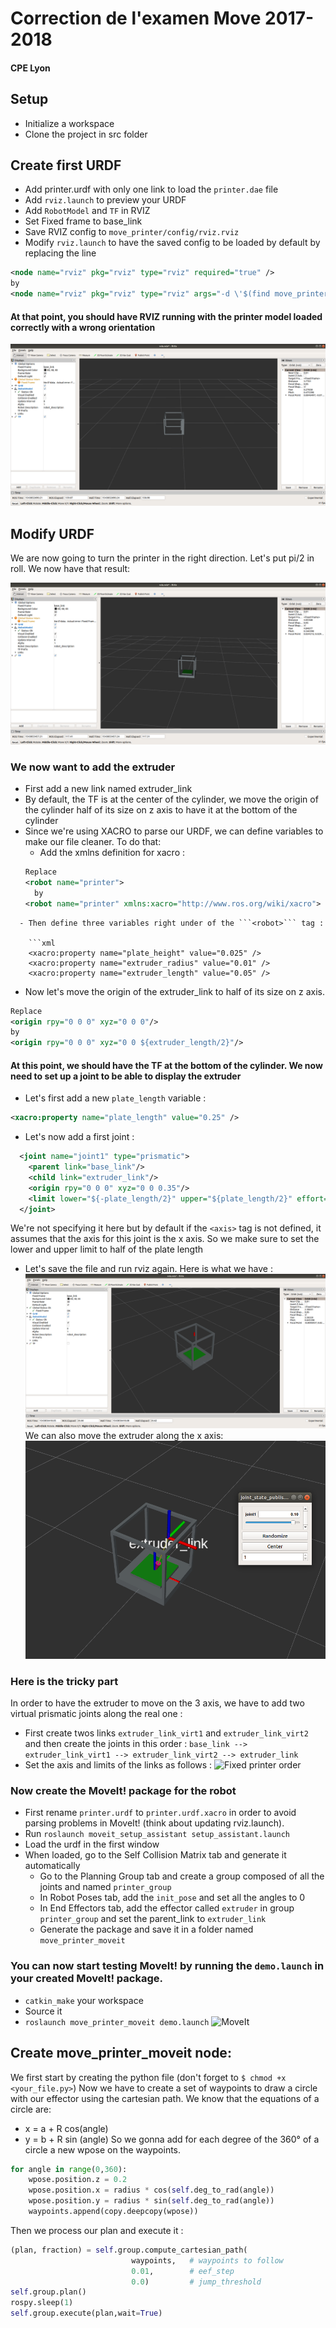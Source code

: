 # Correction de l'examen Move 2017-2018
#### CPE Lyon

## Setup
- Initialize a workspace
- Clone the project in src folder

## Create first URDF
- Add printer.urdf with only one link to load the ```printer.dae``` file
- Add ```rviz.launch``` to preview your URDF
- Add ```RobotModel``` and ```TF``` in RVIZ
- Set Fixed frame to base_link
- Save RVIZ config to ```move_printer/config/rviz.rviz```
- Modify ```rviz.launch``` to have the saved config to be loaded by default by replacing the line
```xml
<node name="rviz" pkg="rviz" type="rviz" required="true" />
by
<node name="rviz" pkg="rviz" type="rviz" args="-d \'$(find move_printer)/config/rviz.rviz\'" required="true" />
```

#### At that point, you should have RVIZ running with the printer model loaded correctly with a wrong orientation

![RVIZ running with config](https://github.com/DiAifU/move_exam/raw/master/screenshots/rviz_config.png)

## Modify URDF

We are now going to turn the printer in the right direction. Let's put pi/2 in roll. We now have that result:

![Fixed printer order](https://github.com/DiAifU/move_exam/raw/master/screenshots/printer_roll_modified.png)

### We now want to add the extruder

- First add a new link named extruder_link
- By default, the TF is at the center of the cylinder, we move the origin of the cylinder half of its size on z axis to have it at the bottom of the cylinder
- Since we're using XACRO to parse our URDF, we can define variables to make our file cleaner. To do that:
  - Add the xmlns definition for xacro :
  ```xml
  Replace
  <robot name="printer">
    by
  <robot name="printer" xmlns:xacro="http://www.ros.org/wiki/xacro">
```
  - Then define three variables right under of the ```<robot>``` tag :

    ```xml
    <xacro:property name="plate_height" value="0.025" />
    <xacro:property name="extruder_radius" value="0.01" />
    <xacro:property name="extruder_length" value="0.05" />
```
- Now let's move the origin of the extruder_link to half of its size on z axis.
```xml
Replace
<origin rpy="0 0 0" xyz="0 0 0"/>
by
<origin rpy="0 0 0" xyz="0 0 ${extruder_length/2}"/>
```

#### At this point, we should have the TF at the bottom of the cylinder. We now need to set up a joint to be able to display the extruder

- Let's first add a new ```plate_length``` variable :
```xml
<xacro:property name="plate_length" value="0.25" />
```
- Let's now add a first joint :
```xml
  <joint name="joint1" type="prismatic">
    <parent link="base_link"/>
    <child link="extruder_link"/>
    <origin rpy="0 0 0" xyz="0 0 0.35"/>
    <limit lower="${-plate_length/2}" upper="${plate_length/2}" effort="1000.0" velocity="0.1" />
  </joint>
```
We're not specifying it here but by default if the ```<axis>``` tag is not defined, it assumes that the axis for this joint is the x axis. So we make sure to set the lower and upper limit to half of the plate length
- Let's save the file and run rviz again. Here is what we have :
![Model with extruder](https://github.com/DiAifU/move_exam/raw/master/screenshots/extruder.png)
We can also move the extruder along the x axis:
![Model with extruder](https://github.com/DiAifU/move_exam/raw/master/screenshots/extruder_x.png)

### Here is the tricky part

In order to have the extruder to move on the 3 axis, we have to add two virtual prismatic joints along the real one :
- First create twos links ```extruder_link_virt1``` and ```extruder_link_virt2``` and then create the joints in this order :
```base_link --> extruder_link_virt1 --> extruder_link_virt2 --> extruder_link```
- Set the axis and limits of the links as follows :
![Fixed printer order](https://github.com/DiAifU/move_exam/raw/master/screenshots/urdf_extruder_complete.png)

### Now create the MoveIt! package for the robot
- First rename ```printer.urdf``` to ```printer.urdf.xacro``` in order to avoid parsing problems in MoveIt! (think about updating rviz.launch).
- Run ```roslaunch moveit_setup_assistant setup_assistant.launch```
- Load the urdf in the first window
- When loaded, go to the Self Collision Matrix tab and generate it automatically
  - Go to the Planning Group tab and create a group composed of all the joints and named ```printer_group```
  - In Robot Poses tab, add the ```init_pose``` and set all the angles to 0
  - In End Effectors tab, add the effector called ```extruder``` in group ```printer_group``` and set the parent_link to ```extruder_link```
  - Generate the package and save it in a folder named ```move_printer_moveit```

### You can now start testing MoveIt! by running the ```demo.launch``` in your created MoveIt! package.
- ```catkin_make``` your workspace
- Source it
- ```roslaunch move_printer_moveit demo.launch```
![MoveIt](https://github.com/DiAifU/move_exam/raw/master/screenshots/moveit.gif)

## Create move_printer_moveit node:

We first start by creating the python file (don't forget to ``` $ chmod +x <your_file.py> ```)
Now we have to create a set of waypoints to draw a circle with our effector using the cartesian path.
We know that the equations of a circle are:
 -  x = a + R cos(angle)
 -  y = b + R sin (angle)
 So we gonna add for each degree of the 360° of a circle a new wpose on the waypoints.
 ```python
 for angle in range(0,360):
     wpose.position.z = 0.2
     wpose.position.x = radius * cos(self.deg_to_rad(angle))
     wpose.position.y = radius * sin(self.deg_to_rad(angle))
     waypoints.append(copy.deepcopy(wpose))

  ```
Then we process our plan and execute it :
  ```python
  (plan, fraction) = self.group.compute_cartesian_path(
                             waypoints,   # waypoints to follow
                             0.01,        # eef_step
                             0.0)         # jump_threshold
  self.group.plan()
  rospy.sleep(1)
  self.group.execute(plan,wait=True)
  ```

